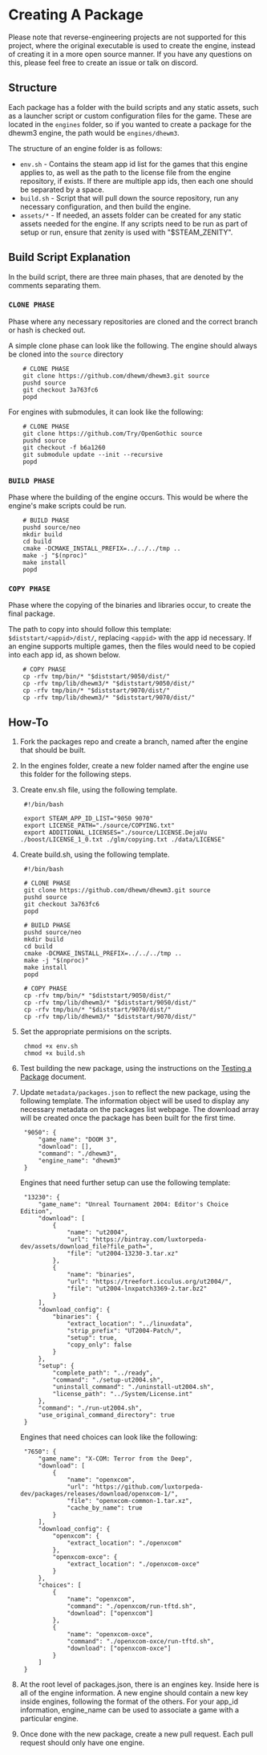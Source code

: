 # Creating A Package

Please note that reverse-engineering projects are not supported for this project, where the original executable is used to create the engine, instead of creating it in a more open source manner. If you have any questions on this, please feel free to create an issue or talk on discord.

## Structure

Each package has a folder with the build scripts and any static assets, such as a launcher script or custom configuration files for the game. These are located in the `engines` folder, so if you wanted to create a package for the dhewm3 engine, the path would be `engines/dhewm3`.

The structure of an engine folder is as follows:

* `env.sh` - Contains the steam app id list for the games that this engine applies to, as well as the path to the license file from the engine repository, if exists. If there are multiple app ids, then each one should be separated by a space.
* `build.sh` - Script that will pull down the source repository, run any necessary configuration, and then build the engine.
* `assets/*` - If needed, an assets folder can be created for any static assets needed for the engine. If any scripts need to be run as part of setup or run, ensure that zenity is used with "$STEAM_ZENITY".

## Build Script Explanation

In the build script, there are three main phases, that are denoted by the comments separating them.

### `CLONE PHASE`
Phase where any necessary repositories are cloned and the correct branch or hash is checked out.

A simple clone phase can look like the following. The engine should always be cloned into the `source` directory

        # CLONE PHASE
        git clone https://github.com/dhewm/dhewm3.git source
        pushd source
        git checkout 3a763fc6
        popd
        
For engines with submodules, it can look like the following:

        # CLONE PHASE
        git clone https://github.com/Try/OpenGothic source
        pushd source
        git checkout -f b6a1260
        git submodule update --init --recursive
        popd
        
### `BUILD PHASE`
Phase where the building of the engine occurs. This would be where the engine's make scripts could be run.

        # BUILD PHASE
        pushd source/neo
        mkdir build
        cd build
        cmake -DCMAKE_INSTALL_PREFIX=../../../tmp ..
        make -j "$(nproc)"
        make install
        popd

### `COPY PHASE`
Phase where the copying of the binaries and libraries occur, to create the final package. 

The path to copy into should follow this template: `$diststart/<appid>/dist/`, replacing `<appid>` with the app id necessary. If an engine supports multiple games, then the files would need to be copied into each app id, as shown below.

        # COPY PHASE
        cp -rfv tmp/bin/* "$diststart/9050/dist/"
        cp -rfv tmp/lib/dhewm3/* "$diststart/9050/dist/"
        cp -rfv tmp/bin/* "$diststart/9070/dist/"
        cp -rfv tmp/lib/dhewm3/* "$diststart/9070/dist/"

## How-To

1. Fork the packages repo and create a branch, named after the engine that should be built.

2. In the engines folder, create a new folder named after the engine use this folder for the following steps.

3. Create env.sh file, using the following template.

        #!/bin/bash

        export STEAM_APP_ID_LIST="9050 9070"
        export LICENSE_PATH="./source/COPYING.txt"
        export ADDITIONAL_LICENSES="./source/LICENSE.DejaVu ./boost/LICENSE_1_0.txt ./glm/copying.txt ./data/LICENSE"
        

4. Create build.sh, using the following template. 

        #!/bin/bash

        # CLONE PHASE
        git clone https://github.com/dhewm/dhewm3.git source
        pushd source
        git checkout 3a763fc6
        popd

        # BUILD PHASE
        pushd source/neo
        mkdir build
        cd build
        cmake -DCMAKE_INSTALL_PREFIX=../../../tmp ..
        make -j "$(nproc)"
        make install
        popd

        # COPY PHASE
        cp -rfv tmp/bin/* "$diststart/9050/dist/"
        cp -rfv tmp/lib/dhewm3/* "$diststart/9050/dist/"
        cp -rfv tmp/bin/* "$diststart/9070/dist/"
        cp -rfv tmp/lib/dhewm3/* "$diststart/9070/dist/"


5. Set the appropriate permisions on the scripts.

        chmod +x env.sh
        chmod +x build.sh
        
6. Test building the new package, using the instructions on the [Testing a Package](Testing.md) document.

7. Update `metadata/packages.json` to reflect the new package, using the following template. The information object will be used to display any necessary metadata on the packages list webpage. The download array will be created once the package has been built for the first time.

        "9050": {
            "game_name": "DOOM 3",
            "download": [],
            "command": "./dhewm3",
            "engine_name": "dhewm3"
        }
        
    Engines that need further setup can use the following template:

        "13230": {
            "game_name": "Unreal Tournament 2004: Editor's Choice Edition",
            "download": [
                {
                    "name": "ut2004",
                    "url": "https://bintray.com/luxtorpeda-dev/assets/download_file?file_path=",
                    "file": "ut2004-13230-3.tar.xz"
                },
                {
                    "name": "binaries",
                    "url": "https://treefort.icculus.org/ut2004/",
                    "file": "ut2004-lnxpatch3369-2.tar.bz2"
                }
            ],
            "download_config": {
                "binaries": {
                    "extract_location": "../linuxdata",
                    "strip_prefix": "UT2004-Patch/",
                    "setup": true,
                    "copy_only": false
                }
            },
            "setup": {
                "complete_path": "../ready",
                "command": "./setup-ut2004.sh",
                "uninstall_command": "./uninstall-ut2004.sh",
                "license_path": "../System/License.int"
            },
            "command": "./run-ut2004.sh",
            "use_original_command_directory": true
        }
        
   Engines that need choices can look like the following:
   
        "7650": {
            "game_name": "X-COM: Terror from the Deep",
            "download": [
                {
                    "name": "openxcom",
                    "url": "https://github.com/luxtorpeda-dev/packages/releases/download/openxcom-1/",
                    "file": "openxcom-common-1.tar.xz",
                    "cache_by_name": true
                }
            ],
            "download_config": {
                "openxcom": {
                    "extract_location": "./openxcom"
                },
                "openxcom-oxce": {
                    "extract_location": "./openxcom-oxce"
                }
            },
            "choices": [
                {
                    "name": "openxcom",
                    "command": "./openxcom/run-tftd.sh",
                    "download": ["openxcom"]
                },
                {
                    "name": "openxcom-oxce",
                    "command": "./openxcom-oxce/run-tftd.sh",
                    "download": ["openxcom-oxce"]
                }
            ]
        }

8. At the root level of packages.json, there is an engines key. Inside here is all of the engine information. A new engine should contain a new key inside engines, following the format of the others. For your app_id information, engine_name can be used to associate a game with a particular engine.

9. Once done with the new package, create a new pull request. Each pull request should only have one engine.
